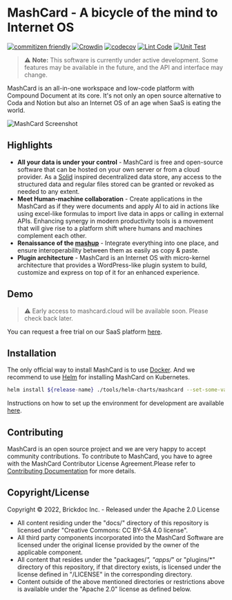 # MashCard - A bicycle of the mind to Internet OS

[![commitizen friendly](https://img.shields.io/badge/commitizen-friendly-brightgreen.svg)](http://commitizen.github.io/cz-cli/)
[![Crowdin](https://badges.crowdin.net/mashcard/localized.svg)](https://crowdin.com/project/mashcard) [![codecov](https://codecov.io/gh/mashcard/mashcard/branch/main/graph/badge.svg?token=x3u3HXQA0P)](https://codecov.io/gh/mashcard/mashcard)
[![Lint Code](https://github.com/mashcard/mashcard/actions/workflows/linting.yml/badge.svg)](https://github.com/mashcard/mashcard/mashcard/workflows/linting.yml)
[![Unit Test](https://github.com/mashcard/mashcard/actions/workflows/unit_test.yml/badge.svg)](https://github.com/mashcard/mashcard/actions/workflows/unit_test.yml)

> :warning: **Note:** This software is currently under active development. Some features may be available in the future, and the API and interface may change.

MashCard is an all-in-one workspace and low-code platform with Compound Document at its core. It's not only an open source alternative to Coda and Notion but also an Internet OS of an age when SaaS is eating the world.

![MashCard Screenshot](https://pub.user-owns-data.net/corp/github-growthing/mashcard-1.0-demo.webp)

## Highlights

- **All your data is under your control** - MashCard is free and open-source software that can be hosted on your own server or from a cloud provider. As a [Solid](https://solidproject.org/) inspired decentralized data store, any access to the structured data and regular files stored can be granted or revoked as needed to any extent.
- **Meet Human-machine collaboration** - Create applications in the MashCard as if they were documents and apply AI to aid in actions like using excel-like formulas to import live data in apps or calling in external APIs. Enhancing synergy in modern productivity tools is a movement that will give rise to a platform shift where humans and machines complement each other.
- **Renaissance of the [mashup](<https://en.wikipedia.org/wiki/Mashup_(web_application_hybrid)>)** - Integrate everything into one place, and ensure interoperability between them as easily as copy & paste.
- **Plugin architecture** - MashCard is an Internet OS with micro-kernel architecture that provides a WordPress-like plugin system to build, customize and express on top of it for an enhanced experience.

## Demo

> :warning: Early access to mashcard.cloud will be available soon. Please check back later.

You can request a free trial on our SaaS platform [here](https://mashcard.cloud/).

## Installation

The only official way to install MashCard is to use [Docker](https://www.docker.io/). And we recommend to use [Helm](https://helm.sh/docs/intro/quickstart/) for installing MashCard on Kubernetes.

```bash
helm install ${release-name} ./tools/helm-charts/mashcard --set-some-variable=some-value
```

Instructions on how to set up the environment for development are available [here](./docs/SETUP_DEV_ENV.md).

## Contributing

MashCard is an open source project and we are very happy to accept community contributions. To contribute to MashCard, you have to agree with the MashCard Contributor License Agreement.Please refer to [Contributing Documentation](./docs/CONTRIBUTING.md) for more details.

## Copyright/License

Copyright © 2022, Brickdoc Inc. - Released under the Apache 2.0 License

- All content residing under the "docs/" directory of this repository is licensed under "Creative Commons: CC BY-SA 4.0 license".
- All third party components incorporated into the MashCard Software are licensed under the original license provided by the owner of the applicable component.
- All content that resides under the "packages/_", "apps/_" or "plugins/\*" directory of this repository, if that directory exists, is licensed under the license defined in "/LICENSE" in the corresponding directory.
- Content outside of the above mentioned directories or restrictions above is available under the "Apache 2.0" license as defined below.
